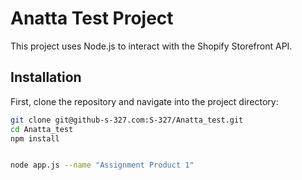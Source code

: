 # Anatta Test Project

This project uses Node.js to interact with the Shopify Storefront API.

## Installation

First, clone the repository and navigate into the project directory:

```sh
git clone git@github-s-327.com:S-327/Anatta_test.git
cd Anatta_test
npm install


node app.js --name "Assignment Product 1"
